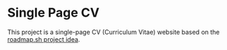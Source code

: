 # Single Page CV

This project is a single-page CV (Curriculum Vitae) website based on the [roadmap.sh project idea](https://roadmap.sh/projects/single-page-cv).
